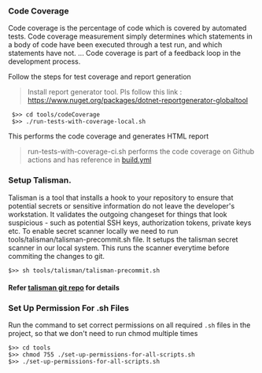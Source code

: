 ### Code Coverage
Code coverage is the percentage of code which is covered by automated tests. Code coverage measurement simply determines which statements in a body of code have been executed through a test run, and which statements have not. ... Code coverage is part of a feedback loop in the development process.

Follow the steps for test coverage and report generation
>Install report generator tool. Pls follow this link : https://www.nuget.org/packages/dotnet-reportgenerator-globaltool
```
 $>> cd tools/codeCoverage
 $>> ./run-tests-with-coverage-local.sh
```
This performs the code coverage and generates HTML report

>run-tests-with-coverage-ci.sh performs the code coverage on Github actions and has reference in [build.yml](../.github/workflows/build.yml)

### Setup Talisman.

Talisman is a tool that installs a hook to your repository to ensure that potential secrets or sensitive information do not leave the developer's workstation. It validates the outgoing changeset for things that look suspicious - such as potential SSH keys, authorization tokens, private keys etc.
To enable secret scanner locally we need to run tools/talisman/talisman-precommit.sh file.
It setups the talisman secret scanner in our local system.
This runs the scanner everytime before commiting the changes to git.
```
$>> sh tools/talisman/talisman-precommit.sh
```
#### Refer [talisman git repo](https://github.com/thoughtworks/talisman) for details


### Set Up Permission For .sh Files
Run the command to set correct permissions on all required `.sh` files in the project, so that we don't need to run chmod multiple times
```
$>> cd tools
$>> chmod 755 ./set-up-permissions-for-all-scripts.sh
$>> ./set-up-permissions-for-all-scripts.sh
```